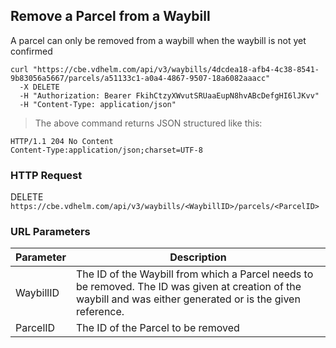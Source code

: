 ## Remove a Parcel from a Waybill

A parcel can only be removed from a waybill when the waybill is not yet confirmed

```shell
curl "https://cbe.vdhelm.com/api/v3/waybills/4dcdea18-afb4-4c38-8541-9b83056a5667/parcels/a51133c1-a0a4-4867-9507-18a6082aaacc"
  -X DELETE
  -H "Authorization: Bearer FkihCtzyXWvutSRUaaEupN8hvABcDefgHI6lJKvv"
  -H "Content-Type: application/json"
```

> The above command returns JSON structured like this:

```
HTTP/1.1 204 No Content
Content-Type:application/json;charset=UTF-8
```

### HTTP Request

<span class="http-verb delete">DELETE</span> `https://cbe.vdhelm.com/api/v3/waybills/<WaybillID>/parcels/<ParcelID>`

### URL Parameters

| Parameter | Description                                                                                                                                                                                                            |
|-----------|------------------------------------------------------------------------------------------------------------------------------------------------------------------------------------------------------------------------|
| WaybillID | The ID of the <span class="object">Waybill</span> from which a <span class="object">Parcel</span> needs to be removed. The ID was given at creation of the waybill and was either generated or is the given reference. |
| ParcelID  | The ID of the <span class="object">Parcel</span> to be removed                                                                                                                                                         |
